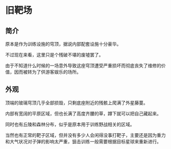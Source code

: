 # 旧靶场

## 简介

原本是作为训练设施的穹顶，据说内部配套设施十分豪华。

不过现在来看，这里只是个残破不堪的废墟罢了。

由于不知道什么时候的一场意外导致这座穹顶遭受严重损坏而彻底丧失了维修的价值，因而被转为了供游客娱乐的场所。

## 外观

顶端的玻璃穹顶几乎全部损毁，只剩底座附近的残骸上爬满了外星藤蔓。

内部有宽阔的平原区域，但也长满了高度齐腰的草，蹲下就可以把自己藏起来。

同时也有丘陵和森林分布，似乎是原本用于训练野战相关的区域。

当然也有正常的靶子区域，但并没有多少人会闲得没事打靶子，主要还是因为重力和大气状况对子弹的影响太严重，狙击训练一般需要根据目标星球来重新进行。